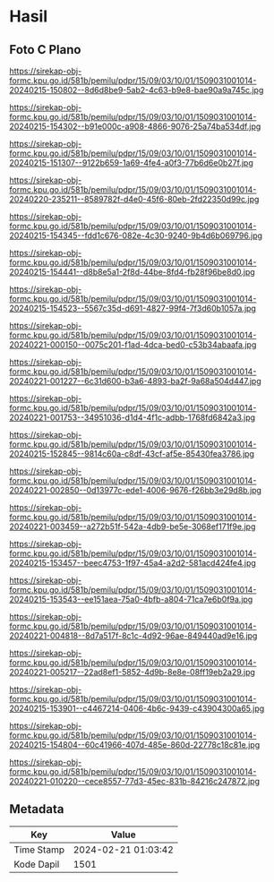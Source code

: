 # Hasil

## Foto C Plano

https://sirekap-obj-formc.kpu.go.id/581b/pemilu/pdpr/15/09/03/10/01/1509031001014-20240215-150802--8d6d8be9-5ab2-4c63-b9e8-bae90a9a745c.jpg

https://sirekap-obj-formc.kpu.go.id/581b/pemilu/pdpr/15/09/03/10/01/1509031001014-20240215-154302--b91e000c-a908-4866-9076-25a74ba534df.jpg

https://sirekap-obj-formc.kpu.go.id/581b/pemilu/pdpr/15/09/03/10/01/1509031001014-20240215-151307--9122b659-1a69-4fe4-a0f3-77b6d6e0b27f.jpg

https://sirekap-obj-formc.kpu.go.id/581b/pemilu/pdpr/15/09/03/10/01/1509031001014-20240220-235211--8589782f-d4e0-45f6-80eb-2fd22350d99c.jpg

https://sirekap-obj-formc.kpu.go.id/581b/pemilu/pdpr/15/09/03/10/01/1509031001014-20240215-154345--fdd1c676-082e-4c30-9240-9b4d6b069796.jpg

https://sirekap-obj-formc.kpu.go.id/581b/pemilu/pdpr/15/09/03/10/01/1509031001014-20240215-154441--d8b8e5a1-2f8d-44be-8fd4-fb28f96be8d0.jpg

https://sirekap-obj-formc.kpu.go.id/581b/pemilu/pdpr/15/09/03/10/01/1509031001014-20240215-154523--5567c35d-d691-4827-99f4-7f3d60b1057a.jpg

https://sirekap-obj-formc.kpu.go.id/581b/pemilu/pdpr/15/09/03/10/01/1509031001014-20240221-000150--0075c201-f1ad-4dca-bed0-c53b34abaafa.jpg

https://sirekap-obj-formc.kpu.go.id/581b/pemilu/pdpr/15/09/03/10/01/1509031001014-20240221-001227--6c31d600-b3a6-4893-ba2f-9a68a504d447.jpg

https://sirekap-obj-formc.kpu.go.id/581b/pemilu/pdpr/15/09/03/10/01/1509031001014-20240221-001753--34951036-d1d4-4f1c-adbb-1768fd6842a3.jpg

https://sirekap-obj-formc.kpu.go.id/581b/pemilu/pdpr/15/09/03/10/01/1509031001014-20240215-152845--9814c60a-c8df-43cf-af5e-85430fea3786.jpg

https://sirekap-obj-formc.kpu.go.id/581b/pemilu/pdpr/15/09/03/10/01/1509031001014-20240221-002850--0d13977c-ede1-4006-9676-f26bb3e29d8b.jpg

https://sirekap-obj-formc.kpu.go.id/581b/pemilu/pdpr/15/09/03/10/01/1509031001014-20240221-003459--a272b51f-542a-4db9-be5e-3068ef171f9e.jpg

https://sirekap-obj-formc.kpu.go.id/581b/pemilu/pdpr/15/09/03/10/01/1509031001014-20240215-153457--beec4753-1f97-45a4-a2d2-581acd424fe4.jpg

https://sirekap-obj-formc.kpu.go.id/581b/pemilu/pdpr/15/09/03/10/01/1509031001014-20240215-153543--ee151aea-75a0-4bfb-a804-71ca7e6b0f9a.jpg

https://sirekap-obj-formc.kpu.go.id/581b/pemilu/pdpr/15/09/03/10/01/1509031001014-20240221-004818--8d7a517f-8c1c-4d92-96ae-849440ad9e16.jpg

https://sirekap-obj-formc.kpu.go.id/581b/pemilu/pdpr/15/09/03/10/01/1509031001014-20240221-005217--22ad8ef1-5852-4d9b-8e8e-08ff19eb2a29.jpg

https://sirekap-obj-formc.kpu.go.id/581b/pemilu/pdpr/15/09/03/10/01/1509031001014-20240215-153901--c4467214-0406-4b6c-9439-c43904300a65.jpg

https://sirekap-obj-formc.kpu.go.id/581b/pemilu/pdpr/15/09/03/10/01/1509031001014-20240215-154804--60c41966-407d-485e-860d-22778c18c81e.jpg

https://sirekap-obj-formc.kpu.go.id/581b/pemilu/pdpr/15/09/03/10/01/1509031001014-20240221-010220--cece8557-77d3-45ec-831b-84216c247872.jpg


## Metadata

| Key        | Value               |
| ---------- | ------------------- |
| Time Stamp | 2024-02-21 01:03:42 |
| Kode Dapil | 1501                |



